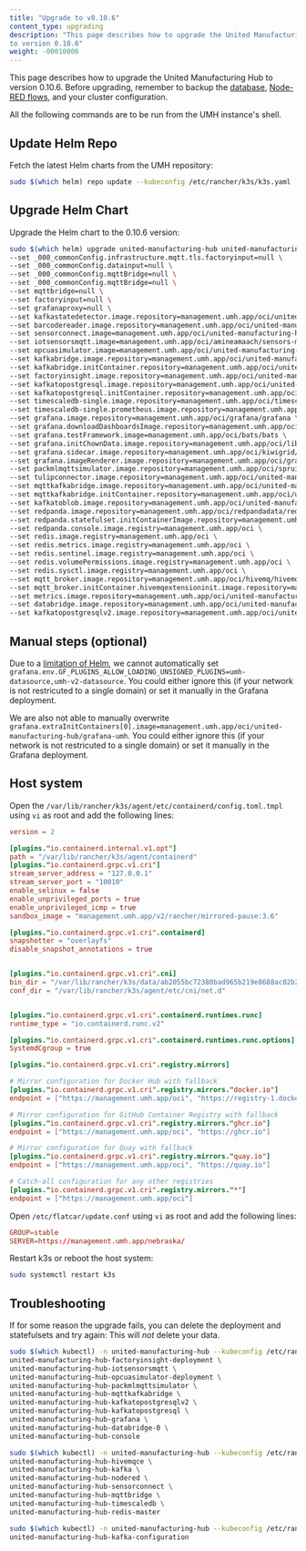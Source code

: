 ```yaml
---
title: "Upgrade to v0.10.6"
content_type: upgrading
description: "This page describes how to upgrade the United Manufacturing Hub
to version 0.10.6"
weight: -00010006
---
```


This page describes how to upgrade the United Manufacturing Hub to version
0.10.6. Before upgrading, remember to backup the
[database](/docs/production-guide/backup_recovery/backup-timescale/),
[Node-RED flows](/docs/production-guide/backup_recovery/import-export-node-red/),
and your cluster configuration.

All the following commands are to be run from the UMH instance's shell.

## Update Helm Repo

Fetch the latest Helm charts from the UMH repository:

```bash
sudo $(which helm) repo update --kubeconfig /etc/rancher/k3s/k3s.yaml
```

## Upgrade Helm Chart

Upgrade the Helm chart to the 0.10.6 version:

```bash
sudo $(which helm) upgrade united-manufacturing-hub united-manufacturing-hub/united-manufacturing-hub -n united-manufacturing-hub --version 0.10.6 --reuse-values --kubeconfig /etc/rancher/k3s/k3s.yaml \
--set _000_commonConfig.infrastructure.mqtt.tls.factoryinput=null \
--set _000_commonConfig.datainput=null \
--set _000_commonConfig.mqttBridge=null \
--set _000_commonConfig.mqttBridge=null \
--set mqttbridge=null \
--set factoryinput=null \
--set grafanaproxy=null \
--set kafkastatedetector.image.repository=management.umh.app/oci/united-manufacturing-hub/kafkastatedetector \
--set barcodereader.image.repository=management.umh.app/oci/united-manufacturing-hub/barcodereader \
--set sensorconnect.image=management.umh.app/oci/united-manufacturing-hub/sensorconnect \
--set iotsensorsmqtt.image=management.umh.app/oci/amineamaach/sensors-mqtt \
--set opcuasimulator.image=management.umh.app/oci/united-manufacturing-hub/opcuasimulator \
--set kafkabridge.image.repository=management.umh.app/oci/united-manufacturing-hub/kafka-bridge \
--set kafkabridge.initContainer.repository=management.umh.app/oci/united-manufacturing-hub/kafka-init \
--set factoryinsight.image.repository=management.umh.app/oci/united-manufacturing-hub/factoryinsight \
--set kafkatopostgresql.image.repository=management.umh.app/oci/united-manufacturing-hub/kafka-to-postgresql \
--set kafkatopostgresql.initContainer.repository=management.umh.app/oci/united-manufacturing-hub/kafka-init \
--set timescaledb-single.image.repository=management.umh.app/oci/timescale/timescaledb-ha \
--set timescaledb-single.prometheus.image.repository=management.umh.app/oci/prometheuscommunity/postgres-exporter \
--set grafana.image.repository=management.umh.app/oci/grafana/grafana \
--set grafana.downloadDashboardsImage.repository=management.umh.app/oci/curlimages/curl \
--set grafana.testFramework.image=management.umh.app/oci/bats/bats \
--set grafana.initChownData.image.repository=management.umh.app/oci/library/busybox \
--set grafana.sidecar.image.repository=management.umh.app/oci/kiwigrid/k8s-sidecar \
--set grafana.imageRenderer.image.repository=management.umh.app/oci/grafana/grafana-image-renderer \
--set packmlmqttsimulator.image.repository=management.umh.app/oci/spruiktec/packml-simulator \
--set tulipconnector.image.repository=management.umh.app/oci/united-manufacturing-hub/tulip-connector \
--set mqttkafkabridge.image.repository=management.umh.app/oci/united-manufacturing-hub/mqtt-kafka-bridge \
--set mqttkafkabridge.initContainer.repository=management.umh.app/oci/united-manufacturing-hub/kafka-init \
--set kafkatoblob.image.repository=management.umh.app/oci/united-manufacturing-hub/kafka-to-blob \
--set redpanda.image.repository=management.umh.app/oci/redpandadata/redpanda \
--set redpanda.statefulset.initContainerImage.repository=management.umh.app/oci/library/busybox \
--set redpanda.console.image.registry=management.umh.app/oci \
--set redis.image.registry=management.umh.app/oci \
--set redis.metrics.image.registry=management.umh.app/oci \
--set redis.sentinel.image.registry=management.umh.app/oci \
--set redis.volumePermissions.image.registry=management.umh.app/oci \
--set redis.sysctl.image.registry=management.umh.app/oci \
--set mqtt_broker.image.repository=management.umh.app/oci/hivemq/hivemq-ce \
--set mqtt_broker.initContainer.hivemqextensioninit.image.repository=management.umh.app/oci/united-manufacturing-hub/hivemq-init \
--set metrics.image.repository=management.umh.app/oci/united-manufacturing-hub/metrics \
--set databridge.image.repository=management.umh.app/oci/united-manufacturing-hub/databridge \
--set kafkatopostgresqlv2.image.repository=management.umh.app/oci/united-manufacturing-hub/kafka-to-postgresql-v2
```

## Manual steps (optional)

Due to a [limitation of Helm](https://helm.sh/docs/intro/using_helm/#the-format-and-limitations-of---set), we cannot automatically set `grafana.env.GF_PLUGINS_ALLOW_LOADING_UNSIGNED_PLUGINS=umh-datasource,umh-v2-datasource`.
You could either ignore this (if your network is not restricuted to a single domain) or set it manually in the Grafana deployment.

We are also not able to manually overwrite `grafana.extraInitContainers[0].image=management.umh.app/oci/united-manufacturing-hub/grafana-umh`.
You could either ignore this (if your network is not restricuted to a single domain) or set it manually in the Grafana deployment.

## Host system

Open the `/var/lib/rancher/k3s/agent/etc/containerd/config.toml.tmpl` using `vi` as root and add the following lines:

```toml
version = 2

[plugins."io.containerd.internal.v1.opt"]
path = "/var/lib/rancher/k3s/agent/containerd"
[plugins."io.containerd.grpc.v1.cri"]
stream_server_address = "127.0.0.1"
stream_server_port = "10010"
enable_selinux = false
enable_unprivileged_ports = true
enable_unprivileged_icmp = true
sandbox_image = "management.umh.app/v2/rancher/mirrored-pause:3.6"

[plugins."io.containerd.grpc.v1.cri".containerd]
snapshotter = "overlayfs"
disable_snapshot_annotations = true


[plugins."io.containerd.grpc.v1.cri".cni]
bin_dir = "/var/lib/rancher/k3s/data/ab2055bc72380bad965b219e8688ac02b2e1b665cad6bdde1f8f087637aa81df/bin"
conf_dir = "/var/lib/rancher/k3s/agent/etc/cni/net.d"


[plugins."io.containerd.grpc.v1.cri".containerd.runtimes.runc]
runtime_type = "io.containerd.runc.v2"

[plugins."io.containerd.grpc.v1.cri".containerd.runtimes.runc.options]
SystemdCgroup = true

[plugins."io.containerd.grpc.v1.cri".registry.mirrors]

# Mirror configuration for Docker Hub with fallback
[plugins."io.containerd.grpc.v1.cri".registry.mirrors."docker.io"]
endpoint = ["https://management.umh.app/oci", "https://registry-1.docker.io"]

# Mirror configuration for GitHub Container Registry with fallback
[plugins."io.containerd.grpc.v1.cri".registry.mirrors."ghcr.io"]
endpoint = ["https://management.umh.app/oci", "https://ghcr.io"]

# Mirror configuration for Quay with fallback
[plugins."io.containerd.grpc.v1.cri".registry.mirrors."quay.io"]
endpoint = ["https://management.umh.app/oci", "https://quay.io"]

# Catch-all configuration for any other registries
[plugins."io.containerd.grpc.v1.cri".registry.mirrors."*"]
endpoint = ["https://management.umh.app/oci"]
```

Open `/etc/flatcar/update.conf` using `vi` as root and add the following lines:

```toml
GROUP=stable
SERVER=https://management.umh.app/nebraska/
```

Restart k3s or reboot the host system:

```bash
sudo systemctl restart k3s
```


## Troubleshooting

If for some reason the upgrade fails, you can delete the deployment and statefulsets and try again:
This will _not_ delete your data.

```bash
sudo $(which kubectl) -n united-manufacturing-hub --kubeconfig /etc/rancher/k3s/k3s.yaml delete deployment \
united-manufacturing-hub-factoryinsight-deployment \
united-manufacturing-hub-iotsensorsmqtt \
united-manufacturing-hub-opcuasimulator-deployment \
united-manufacturing-hub-packmlmqttsimulator \
united-manufacturing-hub-mqttkafkabridge \
united-manufacturing-hub-kafkatopostgresqlv2 \
united-manufacturing-hub-kafkatopostgresql \
united-manufacturing-hub-grafana \
united-manufacturing-hub-databridge-0 \
united-manufacturing-hub-console

sudo $(which kubectl) -n united-manufacturing-hub --kubeconfig /etc/rancher/k3s/k3s.yaml delete statefulset \
united-manufacturing-hub-hivemqce \
united-manufacturing-hub-kafka \
united-manufacturing-hub-nodered \
united-manufacturing-hub-sensorconnect \
united-manufacturing-hub-mqttbridge \
united-manufacturing-hub-timescaledb \
united-manufacturing-hub-redis-master

sudo $(which kubectl) -n united-manufacturing-hub --kubeconfig /etc/rancher/k3s/k3s.yaml delete jobs \
united-manufacturing-hub-kafka-configuration
```